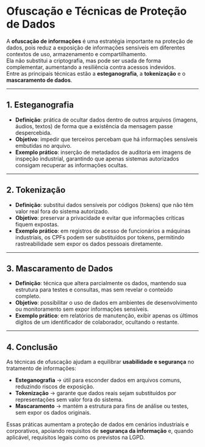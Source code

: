 # Ofuscação e Técnicas de Proteção de Dados

A **ofuscação de informações** é uma estratégia importante na proteção de dados, pois reduz a exposição de informações sensíveis em diferentes contextos de uso, armazenamento e compartilhamento.  
Ela não substitui a criptografia, mas pode ser usada de forma complementar, aumentando a resiliência contra acessos indevidos.  
Entre as principais técnicas estão a **esteganografia**, a **tokenização** e o **mascaramento de dados**.

---

## 1. Esteganografia

- **Definição**: prática de ocultar dados dentro de outros arquivos (imagens, áudios, textos) de forma que a existência da mensagem passe despercebida.  
- **Objetivo**: impedir que terceiros percebam que há informações sensíveis embutidas no arquivo.  
- **Exemplo prático**: inserção de metadados de auditoria em imagens de inspeção industrial, garantindo que apenas sistemas autorizados consigam recuperar as informações ocultas.  

---

## 2. Tokenização

- **Definição**: substitui dados sensíveis por códigos (tokens) que não têm valor real fora do sistema autorizado.  
- **Objetivo**: preservar a privacidade e evitar que informações críticas fiquem expostas.  
- **Exemplo prático**: em registros de acesso de funcionários a máquinas industriais, os CPFs podem ser substituídos por tokens, permitindo rastreabilidade sem expor os dados pessoais diretamente.  

---

## 3. Mascaramento de Dados

- **Definição**: técnica que altera parcialmente os dados, mantendo sua estrutura para testes e consultas, mas sem revelar o conteúdo completo.  
- **Objetivo**: possibilitar o uso de dados em ambientes de desenvolvimento ou monitoramento sem expor informações sensíveis.  
- **Exemplo prático**: em relatórios de manutenção, exibir apenas os últimos dígitos de um identificador de colaborador, ocultando o restante.  

---

## 4. Conclusão

As técnicas de ofuscação ajudam a equilibrar **usabilidade e segurança** no tratamento de informações:  

- **Esteganografia** → útil para esconder dados em arquivos comuns, reduzindo riscos de exposição.  
- **Tokenização** → garante que dados reais sejam substituídos por representações sem valor fora do sistema.  
- **Mascaramento** → mantém a estrutura para fins de análise ou testes, sem expor os dados originais.  

Essas práticas aumentam a proteção de dados em cenários industriais e corporativos, apoiando requisitos de **segurança da informação** e, quando aplicável, requisitos legais como os previstos na LGPD.  
